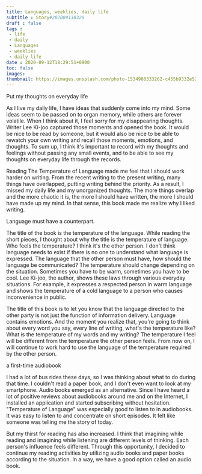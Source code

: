 ```yaml
---
title: Languages, weeklies, daily life
subtitle : Story#202009130329
draft : false
tags :
 - life
 - daily
 - Languages
 - weeklies
 - daily life
date : 2020-09-12T18:29:51+0900
toc: false
images: 
thumbnail: https://images.unsplash.com/photo-1534988333262-c455b9332e52?ixlib=rb-1.2.1&q=80&fm=jpg&crop=entropy&cs=tinysrgb&w=1080&fit=max&ixid=eyJhcHBfaWQiOjE1NTU0OX0
---
```


Put my thoughts on everyday life  

As I live my daily life, I have ideas that suddenly come into my mind. Some ideas seem to be passed on to organ memory, while others are forever volatile. When I think about it, I feel sorry for my disappearing thoughts. Writer Lee Ki-joo captured those moments and opened the book. It would be nice to be read by someone, but it would also be nice to be able to rewatch your own writing and recall those moments, emotions, and thoughts. To sum up, I think it's important to record with my thoughts and feelings without passing any small events, and to be able to see my thoughts on everyday life through the records.  

Reading The Temperature of Language made me feel that I should work harder on writing. From the recent writing to the present writing, many things have overlapped, putting writing behind the priority. As a result, I missed my daily life and my unorganized thoughts. The more things overlap and the more chaotic it is, the more I should have written, the more I should have made up my mind. In that sense, this book made me realize why I liked writing.  

Language must have a counterpart.  

The title of the book is the temperature of the language. While reading the short pieces, I thought about why the title is the temperature of language. Who feels the temperature? I think it's the other person. I don't think language needs to exist if there is no one to understand what language is expressed. The language that the other person must have, how should the language be communicated? The temperature should change depending on the situation. Sometimes you have to be warm, sometimes you have to be cool. Lee Ki-joo, the author, shows these laws through various everyday situations. For example, it expresses a respected person in warm language and shows the temperature of a cold language to a person who causes inconvenience in public.  

The title of this book is to let you know that the language directed to the other party is not just the function of information delivery. Language contains emotions. And the moment you realize that, you're going to think about every word you say, every line of writing, what's the temperature like? What is the temperature of my words and my writing? The temperature I feel will be different from the temperature the other person feels. From now on, I will continue to work hard to use the language of the temperature required by the other person.  

a first-time audiobook  

I had a lot of bus rides these days, so I was thinking about what to do during that time. I couldn't read a paper book, and I don't even want to look at my smartphone. Audio books emerged as an alternative. Since I have heard a lot of positive reviews about audiobooks around me and on the Internet, I installed an application and started subscribing without hesitation. "Temperature of Language" was especially good to listen to in audiobooks. It was easy to listen to and concentrate on short episodes. It felt like someone was telling me the story of today.  

But my thirst for reading has also increased. I think that imagining while reading and imagining while listening are different levels of thinking. Each person's influence feels different. Through this opportunity, I decided to continue my reading activities by utilizing audio books and paper books according to the situation. In a way, we have a good option called an audio book.  


